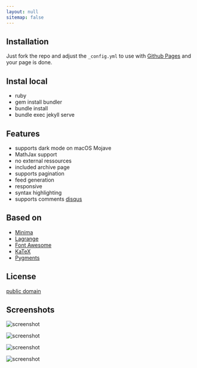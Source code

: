 ```yaml
---
layout: null
sitemap: false
---
```


<!-- ---
title: "About"
permalink: "/about/"
--- -->

## Installation

Just fork the repo and adjust the `_config.yml` to use with [Github Pages](https://pages.github.com/) and your page is done.

## Instal local

- ruby
- gem install bundler
- bundle install
- bundle exec jekyll serve

## Features

 - supports dark mode on macOS Mojave
 - MathJax support
 - no external ressources
 - included archive page
 - supports pagination
 - feed generation
 - responsive
 - syntax highlighting
 - supports comments [disqus](https://disqus.com/)

## Based on

- [Minima](https://github.com/jekyll/minima)
- [Lagrange](https://github.com/LeNPaul/Lagrange)
- [Font Awesome](http://fontawesome.io/)
- [KaTeX](https://katex.org/)
- [Pygments](https://github.com/richleland/pygments-css)

## License

[public domain](http://unlicense.org/)

## Screenshots

<div class="large" markdown="1">

![screenshot](https://user-images.githubusercontent.com/4943215/50294425-2da5bf80-0476-11e9-8a27-8c59a7192cf6.png)

![screenshot](https://user-images.githubusercontent.com/4943215/50294472-3f876280-0476-11e9-8458-6a40fe735335.png)

![screenshot](https://user-images.githubusercontent.com/4943215/50602342-6bafd400-0eb7-11e9-8275-d0986af3061f.png)

![screenshot](https://user-images.githubusercontent.com/4943215/50602434-82562b00-0eb7-11e9-86f3-ac9b6f577843.png)

</div>

